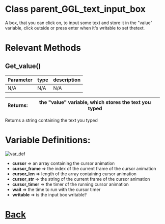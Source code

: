 # Class parent_GGL_text_input_box

A box, that you can click on, to input some text and store it in the "value" variable, 
click outside or press enter when it's writable to set thetext.
  
# Relevant Methods

## Get_value()

| Parameter   |  type   |              description                   |
|--           |       --|--                                          |
|  N/A  |   N/A   |  N/A    |

| Returns:  |  the "value" variable, which stores the text you typed |
|--         |                                                        --|

Returns a string containing the text you typed

# Variable Definitions:

![var_def](https://github.com/Ced30/GML-GUI-Library-GGL-Documentation/blob/main/Images/API/GGL_instance/parent_GGL_text_input_box.png)

- **cursor**        => an array containing the cursor animation
- **cursor_frame**  => the index of the current frame of the cursor animation
- **cursor_len**    => length of the array containing cursor animation
- **cursor_str**    => the string of the current frame of the cursor animation
- **cursor_timer**  => the timer of the running cursor animation
- **wait**          => the time to run with the cursor timer
- **writable**      => is the input box writable?

# [Back](https://github.com/Ced30/GML-GUI-Library-GGL-Documentation/blob/main/API/Instance%20Classes.md)
